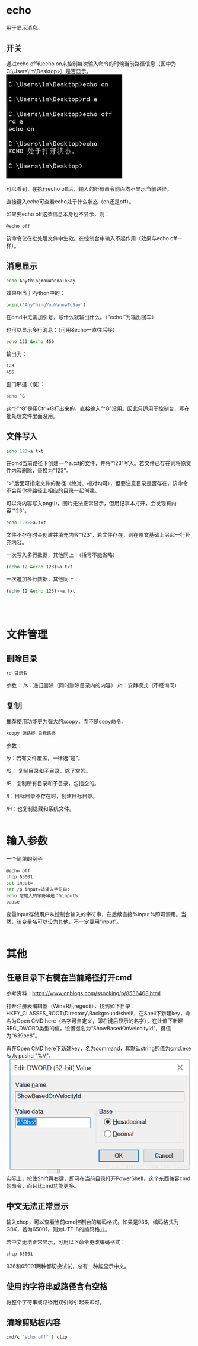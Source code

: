 # echo
用于显示消息。
## 开关
通过echo off和echo on来控制每次输入命令的时候当前路径信息（图中为C:\Users\lm\Desktop>）是否显示。
![](Windows下cmd使用技巧（持续更新）_1.png)

可以看到，在执行echo off后，输入的所有命令前面均不显示当前路径。

直接键入echo可查看echo处于什么状态（on还是off）。

如果要echo off这条信息本身也不显示，则：
```bash
@echo off
```
该命令仅在批处理文件中生效。在控制台中输入不起作用（效果与echo off一样）。
## 消息显示
```bash
echo AnythingYouWannaToSay
```
效果相当于Python中的：
```python
print('AnyThingYouWannaToSay')
```
在cmd中无需加引号，写什么就输出什么。（“echo.”为输出回车）

也可以显示多行消息：（可用&echo一直往后接）
```bash
echo 123 &echo 456
```
输出为：
```bash
123
456
```
歪门邪道（误）：
```bash
echo ^G
```
这个“\^G”是用Ctrl+G打出来的，直接输入"\^G"没用。因此只适用于控制台，写在批处理文件里面没用。

## 文件写入
```bash
echo 123>a.txt
```
在cmd当前路径下创建一个a.txt的文件，并将“123”写入。若文件已存在则将原文件内容删除，替换为“123”。

“\>”后面可指定文件的路径（绝对、相对均可），但要注意目录是否存在，该命令不会帮你将路径上相应的目录一起创建。

可以将内容写入png中，图片无法正常显示，但用记事本打开，会发现有内容“123”。

```bash
echo 123>>a.txt
```
文件不存在时会创建并填充内容“123”，若文件存在，则在原文基础上另起一行补充内容。

一次写入多行数据，其他同上：（括号不能省略）
```bash
(echo 12 &echo 123)>a.txt
```
一次追加多行数据，其他同上：
```bash
(echo 12 &echo 123)>>a.txt
```
<br/><br/>

# 文件管理
## 删除目录
```bash
rd 目录名
```
参数：
/s：递归删除（同时删除目录内的内容）
/q：安静模式（不经询问）

## 复制
推荐使用功能更为强大的xcopy，而不是copy命令。
```bash
xcopy 源路径 目标路径
```
参数：

/y：若有文件覆盖，一律选“是”。

/S： 复制目录和子目录，除了空的。

/E：复制所有目录和子目录，包括空的。 

/I：目标目录不存在时，创建目标目录。

/H：也复制隐藏和系统文件。
<br/><br/>

# 输入参数
一个简单的例子
```bash
@echo off
chcp 65001
set input=
set /p input=请输入字符串:
echo 您输入的字符串是：%input%
pause
```
变量input存储用户从控制台输入的字符串，在后续直接%input%即可调用。当然，该变量名可以设为其他，不一定要用“input”。
<br/><br/>

# 其他
## 任意目录下右键在当前路径打开cmd
参考资料：https://www.cnblogs.com/ssooking/p/8536468.html

打开注册表编辑器（Win+R后regedit），找到如下目录：HKEY_CLASSES_ROOT\Directory\Background\shell\，在Shell下新建key，命名为Open CMD here（名字可自定义，即右键后显示的名字），在此值下新建REG_DWORD类型的值，设置键名为“ShowBasedOnVelocityId”，键值为“639bc8”。

再在Open CMD here下新建key，名为command，其默认string的值为cmd.exe /s /k pushd "%V"。
![](Windows下cmd使用技巧（持续更新）_2.png)
实际上，按住Shift再右键，即可在当前目录打开PowerShell，这个东西兼容cmd的命令，而且比cmd功能更多。
## 中文无法正常显示
输入chcp，可以查看当前cmd控制台的编码格式。如果是936，编码格式为GBK，若为65001，则为UTF-8的编码格式。

若中文无法正常显示，可用以下命令更改编码格式：
```bash
chcp 65001
```
936和65001两种都切换试试，总有一种能显示中文。
## 使用的字符串或路径含有空格
将整个字符串或路径用双引号引起来即可。

## 清除剪贴板内容
```bash
cmd/c "echo off" | clip
```